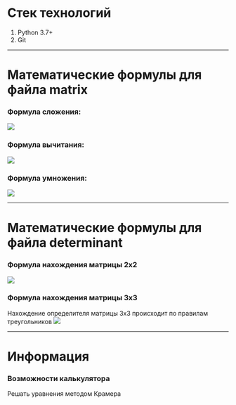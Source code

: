 <h1> Стек технологий </h1>
<ol>
  <li>Python 3.7+</li>
  <li> Git </li>
</ol>
  
<hr/>
<h1> Математические формулы для файла matrix </h1>
<h3> Формула сложения: </h3>
<img src="http://mathurl.com/render.cgi?%20c_%7Bij%7D%3Da_%7Bij%7D+b_%7Bij%7D%5Cnocache">
<h3> Формула вычитания: </h3>
<img src="http://mathurl.com/render.cgi?%20c_%7Bij%7D%3Da_%7Bij%7D-b_%7Bij%7D%5Cnocache">
<h3> Формула умножения: </h3>
<img src="http://mathurl.com/render.cgi?%20c_%7Bij%7D%3D%5Csum%5E%7Bn%7D_%7Bc%3D0%7D%7Ba_%7Bic%7Db_%7Bcj%7D%5Cnocache">
<hr/>

<h1> Математические формулы для файла determinant </h>
<h3> Формула нахождения матрицы 2х2 </h3>
<img src="http://mathurl.com/render.cgi?%5Cbegin%7Bpmatrix%7D%0Aa%20%26%20b%20%5C%5C%0Ac%20%26%20d%0A%5Cend%7Bpmatrix%7D%20%3D%20ad%20-%20bc%5Cnocache">
<h3> Формула нахождения матрицы 3х3 </h3>
Нахождение определителя матрицы 3х3 происходит по правилам треугольников
<img src="http://mathurl.com/render.cgi?%5Cbegin%7Bpmatrix%7D%0Aa_%7B11%7D%20%26%20a_%7B12%7D%20%26%20a_%7B13%7D%20%5C%5C%0Aa_%7B21%7D%20%26%20a_%7B22%7D%20%26%20a_%7B23%7D%20%5C%5C%20%0Aa_%7B31%7D%20%26%20a_%7B32%7D%20%26%20a_%7B33%7D%0A%5Cend%7Bpmatrix%7D%20%3D%20%5C%5C%5C%5C%20a_%7B11%7Da_%7B22%7Da_%7B33%7D%20+%20a_%7B12%7Da_%7B23%7Da_%7B31%7D%20+%20a_%7B21%7Da_%7B32%7Da_%7B13%7D%20-%20a_%7B13%7Da_%7B22%7Da_%7B31%7D%20-%20a_%7B11%7Da_%7B23%7Da_%7B32%7D%20-%20a_%7B21%7Da_%7B12%7Da_%7B33%7D%0A%0A%0A%5Cnocache">

<hr/>

<h1>Информация</h1>
<h3> Возможности калькулятора </h3>
Решать уравнения методом Крамера


